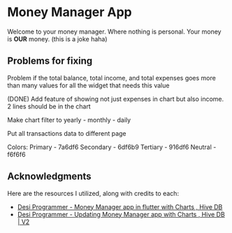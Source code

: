 # **Money Manager App**

Welcome to your money manager. Where nothing is personal. Your money is **OUR** money. (this is a joke haha)

## Problems for fixing

Problem if the total balance, total income, and total expenses goes more than many values for all the widget that needs this value

(DONE) Add feature of showing not just expenses in chart but also income. 2 lines should be in the chart

Make chart filter to yearly - monthly - daily

Put all transactions data to different page

Colors:
Primary - 7a6df6
Secondary - 6df6b9
Tertiary - 916df6
Neutral - f6f6f6

## Acknowledgments

Here are the resources I utilized, along with credits to each:

- [Desi Programmer - Money Manager app in flutter with Charts , Hive DB](https://www.youtube.com/watch?v=VOWy5-zTeWk&ab_channel=DesiProgrammer)
- [Desi Programmer - Updating Money Manager app with Charts , Hive DB | V2](https://www.youtube.com/watch?v=gaxXoxvLzMA&t=2017s&ab_channel=DesiProgrammers)
